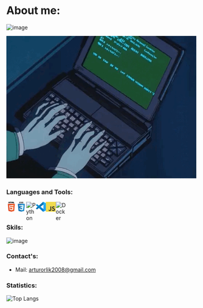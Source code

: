 # About me:
![image](https://img.shields.io/github/followers/Jupiter404E?style=social)

![image](https://raw.githubusercontent.com/lucaszcai/lucaszcai/master/programminggif1.gif)

### Languages and Tools:

<img align="left" alt="HTML5" width="26px" src="https://raw.githubusercontent.com/github/explore/80688e429a7d4ef2fca1e82350fe8e3517d3494d/topics/html/html.png" />
<img align="left" alt="CSS3" width="26px" src="https://raw.githubusercontent.com/github/explore/80688e429a7d4ef2fca1e82350fe8e3517d3494d/topics/css/css.png" />
<img align="left" alt="Python" width="26px" src="https://upload.wikimedia.org/wikipedia/commons/thumb/c/c3/Python-logo-notext.svg/800px-Python-logo-notext.svg.png" />
<img align="left" alt="Visual Studio Code" width="26px" src="https://raw.githubusercontent.com/github/explore/80688e429a7d4ef2fca1e82350fe8e3517d3494d/topics/visual-studio-code/visual-studio-code.png" />
<img align="left" alt="JavaScript" width="26px" src="https://raw.githubusercontent.com/github/explore/80688e429a7d4ef2fca1e82350fe8e3517d3494d/topics/javascript/javascript.png" />
<img align="left" alt="Docker" width="29px" src="https://static.wixstatic.com/media/4cbfd3_589d02e08fd84343aea05af3d1e443a0~mv2.png/v1/fill/w_601,h_431,al_c/4cbfd3_589d02e08fd84343aea05af3d1e443a0~mv2.png" />



<br />
<br />

### Skils:

![image](https://www.codewars.com/users/Artur929488/badges/large) 

### Contact's:

+ Mail: arturorlik2008@gmail.com

### Statistics:

![Top Langs](https://github-readme-stats.vercel.app/api/top-langs/?username=Jupiter404E&layout=compact)


<!---
| язык | % | изучен |
|-------|:-------:|--------:|
|python|36%|изучен|
|HTML|67%|изучен|
|CSS|32%|изучен|
--->

<!---
Artur929488/Artur929488 is a ✨ special ✨ repository because its `README.md` (this file) appears on your GitHub profile.
You can click the Preview link to take a look at your changes.
--->
